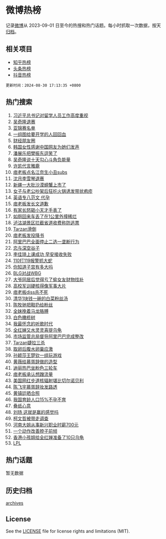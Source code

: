 # 微博热榜

记录[微博](https://www.weibo.com)从 2023-09-01 日至今的热搜和热门话题。每小时抓取一次数据，按天[归档](archives)。

## 相关项目

- [知乎热榜](https://github.com/hotarchive/zhihu)
- [头条热榜](https://github.com/hotarchive/toutiao)
- [抖音热榜](https://github.com/hotarchive/douyin)


`更新时间：2024-08-30 17:13:35 +0800`

## 热门搜索

1. [习近平总书记对留学人员工作高度重视](https://m.weibo.cn/search?containerid=100103type%3D1%26t%3D10%26q%3D%23%E4%B9%A0%E8%BF%91%E5%B9%B3%E6%80%BB%E4%B9%A6%E8%AE%B0%E5%AF%B9%E7%95%99%E5%AD%A6%E4%BA%BA%E5%91%98%E5%B7%A5%E4%BD%9C%E9%AB%98%E5%BA%A6%E9%87%8D%E8%A7%86%23&stream_entry_id=51&isnewpage=1&extparam=seat%3D1%26pos%3D0%26cate%3D10103%26c_type%3D51%26q%3D%2523%25E4%25B9%25A0%25E8%25BF%2591%25E5%25B9%25B3%25E6%2580%25BB%25E4%25B9%25A6%25E8%25AE%25B0%25E5%25AF%25B9%25E7%2595%2599%25E5%25AD%25A6%25E4%25BA%25BA%25E5%2591%2598%25E5%25B7%25A5%25E4%25BD%259C%25E9%25AB%2598%25E5%25BA%25A6%25E9%2587%258D%25E8%25A7%2586%2523%26filter_type%3Drealtimehot%26stream_entry_id%3D51%26dgr%3D0%26display_time%3D1725009214%26pre_seqid%3D1725009214523081885147)
1. [吴奇隆退赛](https://m.weibo.cn/search?containerid=100103type%3D1%26t%3D10%26q%3D%23%E5%90%B4%E5%A5%87%E9%9A%86%E9%80%80%E8%B5%9B%23&stream_entry_id=31&isnewpage=1&extparam=seat%3D1%26pos%3D0%26flag%3D1%26filter_type%3Drealtimehot%26dgr%3D0%26q%3D%2523%25E5%2590%25B4%25E5%25A5%2587%25E9%259A%2586%25E9%2580%2580%25E8%25B5%259B%2523%26realpos%3D1%26band_rank%3D1%26c_type%3D31%26cate%3D5001%26stream_entry_id%3D31%26lcate%3D5001%26display_time%3D1725009214%26pre_seqid%3D1725009214523081885147)
1. [亚锦赛名单](https://m.weibo.cn/search?containerid=100103type%3D1%26t%3D10%26q%3D%E4%BA%9A%E9%94%A6%E8%B5%9B%E5%90%8D%E5%8D%95&stream_entry_id=31&isnewpage=1&extparam=seat%3D1%26pos%3D1%26flag%3D1%26filter_type%3Drealtimehot%26dgr%3D0%26q%3D%25E4%25BA%259A%25E9%2594%25A6%25E8%25B5%259B%25E5%2590%258D%25E5%258D%2595%26realpos%3D2%26band_rank%3D2%26c_type%3D31%26cate%3D5001%26stream_entry_id%3D31%26lcate%3D5001%26display_time%3D1725009214%26pre_seqid%3D1725009214523081885147)
1. [一组图给要开学的人回回血](https://m.weibo.cn/search?containerid=100103type%3D1%26t%3D10%26q%3D%23%E4%B8%80%E7%BB%84%E5%9B%BE%E7%BB%99%E8%A6%81%E5%BC%80%E5%AD%A6%E7%9A%84%E4%BA%BA%E5%9B%9E%E5%9B%9E%E8%A1%80%23&stream_entry_id=31&isnewpage=1&extparam=seat%3D1%26pos%3D2%26flag%3D1%26filter_type%3Drealtimehot%26dgr%3D0%26q%3D%2523%25E4%25B8%2580%25E7%25BB%2584%25E5%259B%25BE%25E7%25BB%2599%25E8%25A6%2581%25E5%25BC%2580%25E5%25AD%25A6%25E7%259A%2584%25E4%25BA%25BA%25E5%259B%259E%25E5%259B%259E%25E8%25A1%2580%2523%26realpos%3D3%26band_rank%3D3%26c_type%3D31%26cate%3D5001%26stream_entry_id%3D31%26lcate%3D5001%26display_time%3D1725009214%26pre_seqid%3D1725009214523081885147)
1. [财经朋友圈](https://m.weibo.cn/search?containerid=100103type%3D1%26t%3D10%26q%3D%23%E8%B4%A2%E7%BB%8F%E6%9C%8B%E5%8F%8B%E5%9C%88%23&stream_entry_id=31&isnewpage=1&extparam=seat%3D1%26lcate%3D5001%26filter_type%3Drealtimehot%26dgr%3D0%26adid%3D252805%26q%3D%2523%25E8%25B4%25A2%25E7%25BB%258F%25E6%259C%258B%25E5%258F%258B%25E5%259C%2588%2523%26cate%3D5001%26band_rank%3D4%26stream_entry_id%3D31%26pos%3D3%26is_ad_pos%3D1%26c_type%3D31%26display_time%3D1725009214%26pre_seqid%3D1725009214523081885147)
1. [韩国女性感谢中国网友为她们发声](https://m.weibo.cn/search?containerid=100103type%3D1%26t%3D10%26q%3D%23%E9%9F%A9%E5%9B%BD%E5%A5%B3%E6%80%A7%E6%84%9F%E8%B0%A2%E4%B8%AD%E5%9B%BD%E7%BD%91%E5%8F%8B%E4%B8%BA%E5%A5%B9%E4%BB%AC%E5%8F%91%E5%A3%B0%23&stream_entry_id=31&isnewpage=1&extparam=seat%3D1%26pos%3D4%26flag%3D0%26filter_type%3Drealtimehot%26dgr%3D0%26q%3D%2523%25E9%259F%25A9%25E5%259B%25BD%25E5%25A5%25B3%25E6%2580%25A7%25E6%2584%259F%25E8%25B0%25A2%25E4%25B8%25AD%25E5%259B%25BD%25E7%25BD%2591%25E5%258F%258B%25E4%25B8%25BA%25E5%25A5%25B9%25E4%25BB%25AC%25E5%258F%2591%25E5%25A3%25B0%2523%26realpos%3D4%26band_rank%3D4%26c_type%3D31%26cate%3D5001%26stream_entry_id%3D31%26lcate%3D5001%26display_time%3D1725009214%26pre_seqid%3D1725009214523081885147)
1. [潘展乐把樊振东逗笑了](https://m.weibo.cn/search?containerid=100103type%3D1%26t%3D10%26q%3D%E6%BD%98%E5%B1%95%E4%B9%90%E6%8A%8A%E6%A8%8A%E6%8C%AF%E4%B8%9C%E9%80%97%E7%AC%91%E4%BA%86&stream_entry_id=31&isnewpage=1&extparam=seat%3D1%26pos%3D5%26flag%3D0%26filter_type%3Drealtimehot%26dgr%3D0%26q%3D%25E6%25BD%2598%25E5%25B1%2595%25E4%25B9%2590%25E6%258A%258A%25E6%25A8%258A%25E6%258C%25AF%25E4%25B8%259C%25E9%2580%2597%25E7%25AC%2591%25E4%25BA%2586%26realpos%3D5%26band_rank%3D5%26c_type%3D31%26cate%3D5001%26stream_entry_id%3D31%26lcate%3D5001%26display_time%3D1725009214%26pre_seqid%3D1725009214523081885147)
1. [吴奇隆说十天勾心斗角负能量](https://m.weibo.cn/search?containerid=100103type%3D1%26t%3D10%26q%3D%23%E5%90%B4%E5%A5%87%E9%9A%86%E8%AF%B4%E5%8D%81%E5%A4%A9%E5%8B%BE%E5%BF%83%E6%96%97%E8%A7%92%E8%B4%9F%E8%83%BD%E9%87%8F%23&stream_entry_id=31&isnewpage=1&extparam=seat%3D1%26pos%3D6%26flag%3D1%26filter_type%3Drealtimehot%26dgr%3D0%26q%3D%2523%25E5%2590%25B4%25E5%25A5%2587%25E9%259A%2586%25E8%25AF%25B4%25E5%258D%2581%25E5%25A4%25A9%25E5%258B%25BE%25E5%25BF%2583%25E6%2596%2597%25E8%25A7%2592%25E8%25B4%259F%25E8%2583%25BD%25E9%2587%258F%2523%26realpos%3D6%26band_rank%3D6%26c_type%3D31%26cate%3D5001%26stream_entry_id%3D31%26lcate%3D5001%26display_time%3D1725009214%26pre_seqid%3D1725009214523081885147)
1. [许凯代言雅鹿](https://m.weibo.cn/search?containerid=100103type%3D1%26t%3D10%26q%3D%23%E8%AE%B8%E5%87%AF%E4%BB%A3%E8%A8%80%E9%9B%85%E9%B9%BF%23&stream_entry_id=31&isnewpage=1&extparam=seat%3D1%26lcate%3D5001%26filter_type%3Drealtimehot%26q%3D%2523%25E8%25AE%25B8%25E5%2587%25AF%25E4%25BB%25A3%25E8%25A8%2580%25E9%259B%2585%25E9%25B9%25BF%2523%26dgr%3D0%26adid%3D252726%26stream_entry_id%3D31%26cate%3D5001%26band_rank%3D7%26pos%3D7%26topic_ad%3D1%26is_ad_pos%3D1%26c_type%3D31%26display_time%3D1725009214%26pre_seqid%3D1725009214523081885147)
1. [痞老板点名江奈生小丑subs](https://m.weibo.cn/search?containerid=100103type%3D1%26t%3D10%26q%3D%E7%97%9E%E8%80%81%E6%9D%BF%E7%82%B9%E5%90%8D%E6%B1%9F%E5%A5%88%E7%94%9F%E5%B0%8F%E4%B8%91subs&stream_entry_id=31&isnewpage=1&extparam=seat%3D1%26pos%3D8%26flag%3D1%26filter_type%3Drealtimehot%26dgr%3D0%26q%3D%25E7%2597%259E%25E8%2580%2581%25E6%259D%25BF%25E7%2582%25B9%25E5%2590%258D%25E6%25B1%259F%25E5%25A5%2588%25E7%2594%259F%25E5%25B0%258F%25E4%25B8%2591subs%26realpos%3D7%26band_rank%3D7%26c_type%3D31%26cate%3D5001%26stream_entry_id%3D31%26lcate%3D5001%26display_time%3D1725009214%26pre_seqid%3D1725009214523081885147)
1. [沈月李雪琴退赛](https://m.weibo.cn/search?containerid=100103type%3D1%26t%3D10%26q%3D%23%E6%B2%88%E6%9C%88%E6%9D%8E%E9%9B%AA%E7%90%B4%E9%80%80%E8%B5%9B%23&stream_entry_id=31&isnewpage=1&extparam=seat%3D1%26pos%3D9%26flag%3D2%26filter_type%3Drealtimehot%26dgr%3D0%26q%3D%2523%25E6%25B2%2588%25E6%259C%2588%25E6%259D%258E%25E9%259B%25AA%25E7%2590%25B4%25E9%2580%2580%25E8%25B5%259B%2523%26realpos%3D8%26band_rank%3D8%26c_type%3D31%26cate%3D5001%26stream_entry_id%3D31%26lcate%3D5001%26display_time%3D1725009214%26pre_seqid%3D1725009214523081885147)
1. [新疆一大批沙漠螃蟹上市了](https://m.weibo.cn/search?containerid=100103type%3D1%26t%3D10%26q%3D%23%E6%96%B0%E7%96%86%E4%B8%80%E5%A4%A7%E6%89%B9%E6%B2%99%E6%BC%A0%E8%9E%83%E8%9F%B9%E4%B8%8A%E5%B8%82%E4%BA%86%23&stream_entry_id=31&isnewpage=1&extparam=seat%3D1%26pos%3D10%26flag%3D0%26filter_type%3Drealtimehot%26dgr%3D0%26q%3D%2523%25E6%2596%25B0%25E7%2596%2586%25E4%25B8%2580%25E5%25A4%25A7%25E6%2589%25B9%25E6%25B2%2599%25E6%25BC%25A0%25E8%259E%2583%25E8%259F%25B9%25E4%25B8%258A%25E5%25B8%2582%25E4%25BA%2586%2523%26realpos%3D9%26band_rank%3D9%26c_type%3D31%26cate%3D5001%26stream_entry_id%3D31%26lcate%3D5001%26display_time%3D1725009214%26pre_seqid%3D1725009214523081885147)
1. [女子与老公吵架后狂吃火锅诱发带状疱疹](https://m.weibo.cn/search?containerid=100103type%3D1%26t%3D10%26q%3D%23%E5%A5%B3%E5%AD%90%E4%B8%8E%E8%80%81%E5%85%AC%E5%90%B5%E6%9E%B6%E5%90%8E%E7%8B%82%E5%90%83%E7%81%AB%E9%94%85%E8%AF%B1%E5%8F%91%E5%B8%A6%E7%8A%B6%E7%96%B1%E7%96%B9%23&stream_entry_id=31&isnewpage=1&extparam=seat%3D1%26pos%3D11%26flag%3D0%26filter_type%3Drealtimehot%26dgr%3D0%26q%3D%2523%25E5%25A5%25B3%25E5%25AD%2590%25E4%25B8%258E%25E8%2580%2581%25E5%2585%25AC%25E5%2590%25B5%25E6%259E%25B6%25E5%2590%258E%25E7%258B%2582%25E5%2590%2583%25E7%2581%25AB%25E9%2594%2585%25E8%25AF%25B1%25E5%258F%2591%25E5%25B8%25A6%25E7%258A%25B6%25E7%2596%25B1%25E7%2596%25B9%2523%26realpos%3D10%26band_rank%3D10%26c_type%3D31%26cate%3D5001%26stream_entry_id%3D31%26lcate%3D5001%26display_time%3D1725009214%26pre_seqid%3D1725009214523081885147)
1. [英语专八范文 代孕](https://m.weibo.cn/search?containerid=100103type%3D1%26t%3D10%26q%3D%E8%8B%B1%E8%AF%AD%E4%B8%93%E5%85%AB%E8%8C%83%E6%96%87+%E4%BB%A3%E5%AD%95&stream_entry_id=31&isnewpage=1&extparam=seat%3D1%26pos%3D12%26flag%3D2%26filter_type%3Drealtimehot%26dgr%3D0%26q%3D%25E8%258B%25B1%25E8%25AF%25AD%25E4%25B8%2593%25E5%2585%25AB%25E8%258C%2583%25E6%2596%2587%2520%25E4%25BB%25A3%25E5%25AD%2595%26realpos%3D11%26band_rank%3D11%26c_type%3D31%26cate%3D5001%26stream_entry_id%3D31%26lcate%3D5001%26display_time%3D1725009214%26pre_seqid%3D1725009214523081885147)
1. [痞老板发长文道歉](https://m.weibo.cn/search?containerid=100103type%3D1%26t%3D10%26q%3D%23%E7%97%9E%E8%80%81%E6%9D%BF%E5%8F%91%E9%95%BF%E6%96%87%E9%81%93%E6%AD%89%23&stream_entry_id=31&isnewpage=1&extparam=seat%3D1%26pos%3D13%26flag%3D0%26filter_type%3Drealtimehot%26dgr%3D0%26q%3D%2523%25E7%2597%259E%25E8%2580%2581%25E6%259D%25BF%25E5%258F%2591%25E9%2595%25BF%25E6%2596%2587%25E9%2581%2593%25E6%25AD%2589%2523%26realpos%3D12%26band_rank%3D12%26c_type%3D31%26cate%3D5001%26stream_entry_id%3D31%26lcate%3D5001%26display_time%3D1725009214%26pre_seqid%3D1725009214523081885147)
1. [有家长怒砸小天才手表了](https://m.weibo.cn/search?containerid=100103type%3D1%26t%3D10%26q%3D%23%E6%9C%89%E5%AE%B6%E9%95%BF%E6%80%92%E7%A0%B8%E5%B0%8F%E5%A4%A9%E6%89%8D%E6%89%8B%E8%A1%A8%E4%BA%86%23&stream_entry_id=31&isnewpage=1&extparam=seat%3D1%26pos%3D14%26flag%3D0%26filter_type%3Drealtimehot%26dgr%3D0%26q%3D%2523%25E6%259C%2589%25E5%25AE%25B6%25E9%2595%25BF%25E6%2580%2592%25E7%25A0%25B8%25E5%25B0%258F%25E5%25A4%25A9%25E6%2589%258D%25E6%2589%258B%25E8%25A1%25A8%25E4%25BA%2586%2523%26realpos%3D13%26band_rank%3D13%26c_type%3D31%26cate%3D5001%26stream_entry_id%3D31%26lcate%3D5001%26display_time%3D1725009214%26pre_seqid%3D1725009214523081885147)
1. [如厕回来车丢了在1公里外撞稀烂](https://m.weibo.cn/search?containerid=100103type%3D1%26t%3D10%26q%3D%23%E5%A6%82%E5%8E%95%E5%9B%9E%E6%9D%A5%E8%BD%A6%E4%B8%A2%E4%BA%86%E5%9C%A81%E5%85%AC%E9%87%8C%E5%A4%96%E6%92%9E%E7%A8%80%E7%83%82%23&stream_entry_id=31&isnewpage=1&extparam=seat%3D1%26pos%3D15%26flag%3D0%26filter_type%3Drealtimehot%26dgr%3D0%26q%3D%2523%25E5%25A6%2582%25E5%258E%2595%25E5%259B%259E%25E6%259D%25A5%25E8%25BD%25A6%25E4%25B8%25A2%25E4%25BA%2586%25E5%259C%25A81%25E5%2585%25AC%25E9%2587%258C%25E5%25A4%2596%25E6%2592%259E%25E7%25A8%2580%25E7%2583%2582%2523%26realpos%3D14%26band_rank%3D14%26c_type%3D31%26cate%3D5001%26stream_entry_id%3D31%26lcate%3D5001%26display_time%3D1725009214%26pre_seqid%3D1725009214523081885147)
1. [泸沽湖景区拦截省道收费称防逃票](https://m.weibo.cn/search?containerid=100103type%3D1%26t%3D10%26q%3D%23%E6%B3%B8%E6%B2%BD%E6%B9%96%E6%99%AF%E5%8C%BA%E6%8B%A6%E6%88%AA%E7%9C%81%E9%81%93%E6%94%B6%E8%B4%B9%E7%A7%B0%E9%98%B2%E9%80%83%E7%A5%A8%23&stream_entry_id=31&isnewpage=1&extparam=seat%3D1%26pos%3D16%26flag%3D1%26filter_type%3Drealtimehot%26dgr%3D0%26q%3D%2523%25E6%25B3%25B8%25E6%25B2%25BD%25E6%25B9%2596%25E6%2599%25AF%25E5%258C%25BA%25E6%258B%25A6%25E6%2588%25AA%25E7%259C%2581%25E9%2581%2593%25E6%2594%25B6%25E8%25B4%25B9%25E7%25A7%25B0%25E9%2598%25B2%25E9%2580%2583%25E7%25A5%25A8%2523%26realpos%3D15%26band_rank%3D15%26c_type%3D31%26cate%3D5001%26stream_entry_id%3D31%26lcate%3D5001%26display_time%3D1725009214%26pre_seqid%3D1725009214523081885147)
1. [Tarzan滑倒](https://m.weibo.cn/search?containerid=100103type%3D1%26t%3D10%26q%3DTarzan%E6%BB%91%E5%80%92&stream_entry_id=31&isnewpage=1&extparam=seat%3D1%26pos%3D17%26flag%3D1%26filter_type%3Drealtimehot%26dgr%3D0%26q%3DTarzan%25E6%25BB%2591%25E5%2580%2592%26realpos%3D16%26band_rank%3D16%26c_type%3D31%26cate%3D5001%26stream_entry_id%3D31%26lcate%3D5001%26display_time%3D1725009214%26pre_seqid%3D1725009214523081885147)
1. [痞老板发投降书](https://m.weibo.cn/search?containerid=100103type%3D1%26t%3D10%26q%3D%23%E7%97%9E%E8%80%81%E6%9D%BF%E5%8F%91%E6%8A%95%E9%99%8D%E4%B9%A6%23&stream_entry_id=31&isnewpage=1&extparam=seat%3D1%26pos%3D18%26flag%3D0%26filter_type%3Drealtimehot%26dgr%3D0%26q%3D%2523%25E7%2597%259E%25E8%2580%2581%25E6%259D%25BF%25E5%258F%2591%25E6%258A%2595%25E9%2599%258D%25E4%25B9%25A6%2523%26realpos%3D17%26band_rank%3D17%26c_type%3D31%26cate%3D5001%26stream_entry_id%3D31%26lcate%3D5001%26display_time%3D1725009214%26pre_seqid%3D1725009214523081885147)
1. [阿里巴巴全面停止二选一垄断行为](https://m.weibo.cn/search?containerid=100103type%3D1%26t%3D10%26q%3D%23%E9%98%BF%E9%87%8C%E5%B7%B4%E5%B7%B4%E5%85%A8%E9%9D%A2%E5%81%9C%E6%AD%A2%E4%BA%8C%E9%80%89%E4%B8%80%E5%9E%84%E6%96%AD%E8%A1%8C%E4%B8%BA%23&stream_entry_id=31&isnewpage=1&extparam=seat%3D1%26pos%3D19%26flag%3D1%26filter_type%3Drealtimehot%26dgr%3D0%26q%3D%2523%25E9%2598%25BF%25E9%2587%258C%25E5%25B7%25B4%25E5%25B7%25B4%25E5%2585%25A8%25E9%259D%25A2%25E5%2581%259C%25E6%25AD%25A2%25E4%25BA%258C%25E9%2580%2589%25E4%25B8%2580%25E5%259E%2584%25E6%2596%25AD%25E8%25A1%258C%25E4%25B8%25BA%2523%26realpos%3D18%26band_rank%3D18%26c_type%3D31%26cate%3D5001%26stream_entry_id%3D31%26lcate%3D5001%26display_time%3D1725009214%26pre_seqid%3D1725009214523081885147)
1. [恋与深空谷子](https://m.weibo.cn/search?containerid=100103type%3D1%26t%3D10%26q%3D%E6%81%8B%E4%B8%8E%E6%B7%B1%E7%A9%BA%E8%B0%B7%E5%AD%90&stream_entry_id=31&isnewpage=1&extparam=seat%3D1%26pos%3D20%26flag%3D0%26filter_type%3Drealtimehot%26dgr%3D0%26q%3D%25E6%2581%258B%25E4%25B8%258E%25E6%25B7%25B1%25E7%25A9%25BA%25E8%25B0%25B7%25E5%25AD%2590%26realpos%3D19%26band_rank%3D19%26c_type%3D31%26cate%3D5001%26stream_entry_id%3D31%26lcate%3D5001%26display_time%3D1725009214%26pre_seqid%3D1725009214523081885147)
1. [李佳琦上课成功 早安接收失败](https://m.weibo.cn/search?containerid=100103type%3D1%26t%3D10%26q%3D%E6%9D%8E%E4%BD%B3%E7%90%A6%E4%B8%8A%E8%AF%BE%E6%88%90%E5%8A%9F+%E6%97%A9%E5%AE%89%E6%8E%A5%E6%94%B6%E5%A4%B1%E8%B4%A5&stream_entry_id=31&isnewpage=1&extparam=seat%3D1%26pos%3D21%26flag%3D0%26filter_type%3Drealtimehot%26dgr%3D0%26q%3D%25E6%259D%258E%25E4%25BD%25B3%25E7%2590%25A6%25E4%25B8%258A%25E8%25AF%25BE%25E6%2588%2590%25E5%258A%259F%2520%25E6%2597%25A9%25E5%25AE%2589%25E6%258E%25A5%25E6%2594%25B6%25E5%25A4%25B1%25E8%25B4%25A5%26realpos%3D20%26band_rank%3D20%26c_type%3D31%26cate%3D5001%26stream_entry_id%3D31%26lcate%3D5001%26display_time%3D1725009214%26pre_seqid%3D1725009214523081885147)
1. [110打119报警抓大蛇](https://m.weibo.cn/search?containerid=100103type%3D1%26t%3D10%26q%3D%23110%E6%89%93119%E6%8A%A5%E8%AD%A6%E6%8A%93%E5%A4%A7%E8%9B%87%23&stream_entry_id=31&isnewpage=1&extparam=seat%3D1%26pos%3D22%26flag%3D1%26filter_type%3Drealtimehot%26dgr%3D0%26q%3D%2523110%25E6%2589%2593119%25E6%258A%25A5%25E8%25AD%25A6%25E6%258A%2593%25E5%25A4%25A7%25E8%259B%2587%2523%26realpos%3D21%26band_rank%3D21%26c_type%3D31%26cate%3D5001%26stream_entry_id%3D31%26lcate%3D5001%26display_time%3D1725009214%26pre_seqid%3D1725009214523081885147)
1. [你知道子宫有多大吗](https://m.weibo.cn/search?containerid=100103type%3D1%26t%3D10%26q%3D%23%E4%BD%A0%E7%9F%A5%E9%81%93%E5%AD%90%E5%AE%AB%E6%9C%89%E5%A4%9A%E5%A4%A7%E5%90%97%23&stream_entry_id=31&isnewpage=1&extparam=seat%3D1%26pos%3D23%26flag%3D2%26filter_type%3Drealtimehot%26dgr%3D0%26q%3D%2523%25E4%25BD%25A0%25E7%259F%25A5%25E9%2581%2593%25E5%25AD%2590%25E5%25AE%25AB%25E6%259C%2589%25E5%25A4%259A%25E5%25A4%25A7%25E5%2590%2597%2523%26realpos%3D22%26band_rank%3D22%26c_type%3D31%26cate%3D5001%26stream_entry_id%3D31%26lcate%3D5001%26display_time%3D1725009214%26pre_seqid%3D1725009214523081885147)
1. [BLG对战WBG](https://m.weibo.cn/search?containerid=100103type%3D1%26t%3D10%26q%3D%23BLG%E5%AF%B9%E6%88%98WBG%23&stream_entry_id=31&isnewpage=1&extparam=seat%3D1%26pos%3D24%26flag%3D1%26filter_type%3Drealtimehot%26dgr%3D0%26q%3D%2523BLG%25E5%25AF%25B9%25E6%2588%2598WBG%2523%26realpos%3D23%26band_rank%3D23%26c_type%3D31%26cate%3D5001%26stream_entry_id%3D31%26lcate%3D5001%26display_time%3D1725009214%26pre_seqid%3D1725009214523081885147)
1. [大爷同居后觉得亏了偷女友财物找补](https://m.weibo.cn/search?containerid=100103type%3D1%26t%3D10%26q%3D%23%E5%A4%A7%E7%88%B7%E5%90%8C%E5%B1%85%E5%90%8E%E8%A7%89%E5%BE%97%E4%BA%8F%E4%BA%86%E5%81%B7%E5%A5%B3%E5%8F%8B%E8%B4%A2%E7%89%A9%E6%89%BE%E8%A1%A5%23&stream_entry_id=31&isnewpage=1&extparam=seat%3D1%26pos%3D25%26flag%3D1%26filter_type%3Drealtimehot%26dgr%3D0%26q%3D%2523%25E5%25A4%25A7%25E7%2588%25B7%25E5%2590%258C%25E5%25B1%2585%25E5%2590%258E%25E8%25A7%2589%25E5%25BE%2597%25E4%25BA%258F%25E4%25BA%2586%25E5%2581%25B7%25E5%25A5%25B3%25E5%258F%258B%25E8%25B4%25A2%25E7%2589%25A9%25E6%2589%25BE%25E8%25A1%25A5%2523%26realpos%3D24%26band_rank%3D24%26c_type%3D31%26cate%3D5001%26stream_entry_id%3D31%26lcate%3D5001%26display_time%3D1725009214%26pre_seqid%3D1725009214523081885147)
1. [高校军训硬核得像军事大片](https://m.weibo.cn/search?containerid=100103type%3D1%26t%3D10%26q%3D%23%E9%AB%98%E6%A0%A1%E5%86%9B%E8%AE%AD%E7%A1%AC%E6%A0%B8%E5%BE%97%E5%83%8F%E5%86%9B%E4%BA%8B%E5%A4%A7%E7%89%87%23&stream_entry_id=31&isnewpage=1&extparam=seat%3D1%26pos%3D26%26flag%3D1%26filter_type%3Drealtimehot%26dgr%3D0%26q%3D%2523%25E9%25AB%2598%25E6%25A0%25A1%25E5%2586%259B%25E8%25AE%25AD%25E7%25A1%25AC%25E6%25A0%25B8%25E5%25BE%2597%25E5%2583%258F%25E5%2586%259B%25E4%25BA%258B%25E5%25A4%25A7%25E7%2589%2587%2523%26realpos%3D25%26band_rank%3D25%26c_type%3D31%26cate%3D5001%26stream_entry_id%3D31%26lcate%3D5001%26display_time%3D1725009214%26pre_seqid%3D1725009214523081885147)
1. [痞老板diss杀不死](https://m.weibo.cn/search?containerid=100103type%3D1%26t%3D10%26q%3D%23%E7%97%9E%E8%80%81%E6%9D%BFdiss%E6%9D%80%E4%B8%8D%E6%AD%BB%23&stream_entry_id=31&isnewpage=1&extparam=seat%3D1%26pos%3D27%26flag%3D0%26filter_type%3Drealtimehot%26dgr%3D0%26q%3D%2523%25E7%2597%259E%25E8%2580%2581%25E6%259D%25BFdiss%25E6%259D%2580%25E4%25B8%258D%25E6%25AD%25BB%2523%26realpos%3D26%26band_rank%3D26%26c_type%3D31%26cate%3D5001%26stream_entry_id%3D31%26lcate%3D5001%26display_time%3D1725009214%26pre_seqid%3D1725009214523081885147)
1. [清华1块钱一碗的白菜粉丝汤](https://m.weibo.cn/search?containerid=100103type%3D1%26t%3D10%26q%3D%23%E6%B8%85%E5%8D%8E1%E5%9D%97%E9%92%B1%E4%B8%80%E7%A2%97%E7%9A%84%E7%99%BD%E8%8F%9C%E7%B2%89%E4%B8%9D%E6%B1%A4%23&stream_entry_id=31&isnewpage=1&extparam=seat%3D1%26pos%3D28%26flag%3D0%26filter_type%3Drealtimehot%26dgr%3D0%26q%3D%2523%25E6%25B8%2585%25E5%258D%258E1%25E5%259D%2597%25E9%2592%25B1%25E4%25B8%2580%25E7%25A2%2597%25E7%259A%2584%25E7%2599%25BD%25E8%258F%259C%25E7%25B2%2589%25E4%25B8%259D%25E6%25B1%25A4%2523%26realpos%3D27%26band_rank%3D27%26c_type%3D31%26cate%3D5001%26stream_entry_id%3D31%26lcate%3D5001%26display_time%3D1725009214%26pre_seqid%3D1725009214523081885147)
1. [陈牧驰把鞋扔给粉丝](https://m.weibo.cn/search?containerid=100103type%3D1%26t%3D10%26q%3D%23%E9%99%88%E7%89%A7%E9%A9%B0%E6%8A%8A%E9%9E%8B%E6%89%94%E7%BB%99%E7%B2%89%E4%B8%9D%23&stream_entry_id=31&isnewpage=1&extparam=seat%3D1%26pos%3D29%26flag%3D1%26filter_type%3Drealtimehot%26dgr%3D0%26q%3D%2523%25E9%2599%2588%25E7%2589%25A7%25E9%25A9%25B0%25E6%258A%258A%25E9%259E%258B%25E6%2589%2594%25E7%25BB%2599%25E7%25B2%2589%25E4%25B8%259D%2523%26realpos%3D28%26band_rank%3D28%26c_type%3D31%26cate%3D5001%26stream_entry_id%3D31%26lcate%3D5001%26display_time%3D1725009214%26pre_seqid%3D1725009214523081885147)
1. [全妹挽着马龙胳膊](https://m.weibo.cn/search?containerid=100103type%3D1%26t%3D10%26q%3D%E5%85%A8%E5%A6%B9%E6%8C%BD%E7%9D%80%E9%A9%AC%E9%BE%99%E8%83%B3%E8%86%8A&stream_entry_id=31&isnewpage=1&extparam=seat%3D1%26pos%3D30%26flag%3D1%26filter_type%3Drealtimehot%26dgr%3D0%26q%3D%25E5%2585%25A8%25E5%25A6%25B9%25E6%258C%25BD%25E7%259D%2580%25E9%25A9%25AC%25E9%25BE%2599%25E8%2583%25B3%25E8%2586%258A%26realpos%3D29%26band_rank%3D29%26c_type%3D31%26cate%3D5001%26stream_entry_id%3D31%26lcate%3D5001%26display_time%3D1725009214%26pre_seqid%3D1725009214523081885147)
1. [白色橄榄树](https://m.weibo.cn/search?containerid=100103type%3D1%26t%3D10%26q%3D%E7%99%BD%E8%89%B2%E6%A9%84%E6%A6%84%E6%A0%91&stream_entry_id=31&isnewpage=1&extparam=seat%3D1%26pos%3D31%26flag%3D1%26filter_type%3Drealtimehot%26dgr%3D0%26q%3D%25E7%2599%25BD%25E8%2589%25B2%25E6%25A9%2584%25E6%25A6%2584%25E6%25A0%2591%26realpos%3D30%26band_rank%3D30%26c_type%3D31%26cate%3D5001%26stream_entry_id%3D31%26lcate%3D5001%26display_time%3D1725009214%26pre_seqid%3D1725009214523081885147)
1. [我最怀念的听歌时代](https://m.weibo.cn/search?containerid=100103type%3D1%26t%3D10%26q%3D%23%E6%88%91%E6%9C%80%E6%80%80%E5%BF%B5%E7%9A%84%E5%90%AC%E6%AD%8C%E6%97%B6%E4%BB%A3%23&stream_entry_id=31&isnewpage=1&extparam=seat%3D1%26lcate%3D5001%26flag%3D0%26filter_type%3Drealtimehot%26dgr%3D0%26adid%3D250746%26q%3D%2523%25E6%2588%2591%25E6%259C%2580%25E6%2580%2580%25E5%25BF%25B5%25E7%259A%2584%25E5%2590%25AC%25E6%25AD%258C%25E6%2597%25B6%25E4%25BB%25A3%2523%26realpos%3D31%26band_rank%3D31%26pos%3D32%26cate%3D5001%26stream_entry_id%3D31%26c_type%3D31%26display_time%3D1725009214%26pre_seqid%3D1725009214523081885147)
1. [全红婵又水灵灵喜提乌龟](https://m.weibo.cn/search?containerid=100103type%3D1%26t%3D10%26q%3D%23%E5%85%A8%E7%BA%A2%E5%A9%B5%E5%8F%88%E6%B0%B4%E7%81%B5%E7%81%B5%E5%96%9C%E6%8F%90%E4%B9%8C%E9%BE%9F%23&stream_entry_id=31&isnewpage=1&extparam=seat%3D1%26pos%3D33%26flag%3D1%26filter_type%3Drealtimehot%26dgr%3D0%26q%3D%2523%25E5%2585%25A8%25E7%25BA%25A2%25E5%25A9%25B5%25E5%258F%2588%25E6%25B0%25B4%25E7%2581%25B5%25E7%2581%25B5%25E5%2596%259C%25E6%258F%2590%25E4%25B9%258C%25E9%25BE%259F%2523%26realpos%3D32%26band_rank%3D32%26c_type%3D31%26cate%3D5001%26stream_entry_id%3D31%26lcate%3D5001%26display_time%3D1725009214%26pre_seqid%3D1725009214523081885147)
1. [市场监管总局督导阿里巴巴完成整改](https://m.weibo.cn/search?containerid=100103type%3D1%26t%3D10%26q%3D%23%E5%B8%82%E5%9C%BA%E7%9B%91%E7%AE%A1%E6%80%BB%E5%B1%80%E7%9D%A3%E5%AF%BC%E9%98%BF%E9%87%8C%E5%B7%B4%E5%B7%B4%E5%AE%8C%E6%88%90%E6%95%B4%E6%94%B9%23&stream_entry_id=31&isnewpage=1&extparam=seat%3D1%26pos%3D34%26flag%3D1%26filter_type%3Drealtimehot%26dgr%3D0%26q%3D%2523%25E5%25B8%2582%25E5%259C%25BA%25E7%259B%2591%25E7%25AE%25A1%25E6%2580%25BB%25E5%25B1%2580%25E7%259D%25A3%25E5%25AF%25BC%25E9%2598%25BF%25E9%2587%258C%25E5%25B7%25B4%25E5%25B7%25B4%25E5%25AE%258C%25E6%2588%2590%25E6%2595%25B4%25E6%2594%25B9%2523%26realpos%3D33%26band_rank%3D33%26c_type%3D31%26cate%3D5001%26stream_entry_id%3D31%26lcate%3D5001%26display_time%3D1725009214%26pre_seqid%3D1725009214523081885147)
1. [Tarzan婕拉三杀](https://m.weibo.cn/search?containerid=100103type%3D1%26t%3D10%26q%3D%23Tarzan%E5%A9%95%E6%8B%89%E4%B8%89%E6%9D%80%23&stream_entry_id=31&isnewpage=1&extparam=seat%3D1%26pos%3D35%26flag%3D1%26filter_type%3Drealtimehot%26dgr%3D0%26q%3D%2523Tarzan%25E5%25A9%2595%25E6%258B%2589%25E4%25B8%2589%25E6%259D%2580%2523%26realpos%3D34%26band_rank%3D34%26c_type%3D31%26cate%3D5001%26stream_entry_id%3D31%26lcate%3D5001%26display_time%3D1725009214%26pre_seqid%3D1725009214523081885147)
1. [取卵后腹水卵巢应激](https://m.weibo.cn/search?containerid=100103type%3D1%26t%3D10%26q%3D%23%E5%8F%96%E5%8D%B5%E5%90%8E%E8%85%B9%E6%B0%B4%E5%8D%B5%E5%B7%A2%E5%BA%94%E6%BF%80%23&stream_entry_id=31&isnewpage=1&extparam=seat%3D1%26pos%3D36%26flag%3D1%26filter_type%3Drealtimehot%26dgr%3D0%26q%3D%2523%25E5%258F%2596%25E5%258D%25B5%25E5%2590%258E%25E8%2585%25B9%25E6%25B0%25B4%25E5%258D%25B5%25E5%25B7%25A2%25E5%25BA%2594%25E6%25BF%2580%2523%26realpos%3D35%26band_rank%3D35%26c_type%3D31%26cate%3D5001%26stream_entry_id%3D31%26lcate%3D5001%26display_time%3D1725009214%26pre_seqid%3D1725009214523081885147)
1. [孙颖莎王楚钦一组玩游戏](https://m.weibo.cn/search?containerid=100103type%3D1%26t%3D10%26q%3D%23%E5%AD%99%E9%A2%96%E8%8E%8E%E7%8E%8B%E6%A5%9A%E9%92%A6%E4%B8%80%E7%BB%84%E7%8E%A9%E6%B8%B8%E6%88%8F%23&stream_entry_id=31&isnewpage=1&extparam=seat%3D1%26pos%3D37%26flag%3D0%26filter_type%3Drealtimehot%26dgr%3D0%26q%3D%2523%25E5%25AD%2599%25E9%25A2%2596%25E8%258E%258E%25E7%258E%258B%25E6%25A5%259A%25E9%2592%25A6%25E4%25B8%2580%25E7%25BB%2584%25E7%258E%25A9%25E6%25B8%25B8%25E6%2588%258F%2523%26realpos%3D36%26band_rank%3D36%26c_type%3D31%26cate%3D5001%26stream_entry_id%3D31%26lcate%3D5001%26display_time%3D1725009214%26pre_seqid%3D1725009214523081885147)
1. [黄薇给慕胥辞做的造型](https://m.weibo.cn/search?containerid=100103type%3D1%26t%3D10%26q%3D%23%E9%BB%84%E8%96%87%E7%BB%99%E6%85%95%E8%83%A5%E8%BE%9E%E5%81%9A%E7%9A%84%E9%80%A0%E5%9E%8B%23&stream_entry_id=31&isnewpage=1&extparam=seat%3D1%26pos%3D38%26flag%3D1%26filter_type%3Drealtimehot%26dgr%3D0%26q%3D%2523%25E9%25BB%2584%25E8%2596%2587%25E7%25BB%2599%25E6%2585%2595%25E8%2583%25A5%25E8%25BE%259E%25E5%2581%259A%25E7%259A%2584%25E9%2580%25A0%25E5%259E%258B%2523%26realpos%3D37%26band_rank%3D37%26c_type%3D31%26cate%3D5001%26stream_entry_id%3D31%26lcate%3D5001%26display_time%3D1725009214%26pre_seqid%3D1725009214523081885147)
1. [迪丽热巴坐粉色三轮车](https://m.weibo.cn/search?containerid=100103type%3D1%26t%3D10%26q%3D%23%E8%BF%AA%E4%B8%BD%E7%83%AD%E5%B7%B4%E5%9D%90%E7%B2%89%E8%89%B2%E4%B8%89%E8%BD%AE%E8%BD%A6%23&stream_entry_id=31&isnewpage=1&extparam=seat%3D1%26pos%3D39%26flag%3D1%26filter_type%3Drealtimehot%26dgr%3D0%26q%3D%2523%25E8%25BF%25AA%25E4%25B8%25BD%25E7%2583%25AD%25E5%25B7%25B4%25E5%259D%2590%25E7%25B2%2589%25E8%2589%25B2%25E4%25B8%2589%25E8%25BD%25AE%25E8%25BD%25A6%2523%26realpos%3D38%26band_rank%3D38%26c_type%3D31%26cate%3D5001%26stream_entry_id%3D31%26lcate%3D5001%26display_time%3D1725009214%26pre_seqid%3D1725009214523081885147)
1. [痞老板承认想蹭流量](https://m.weibo.cn/search?containerid=100103type%3D1%26t%3D10%26q%3D%23%E7%97%9E%E8%80%81%E6%9D%BF%E6%89%BF%E8%AE%A4%E6%83%B3%E8%B9%AD%E6%B5%81%E9%87%8F%23&stream_entry_id=31&isnewpage=1&extparam=seat%3D1%26pos%3D40%26flag%3D0%26filter_type%3Drealtimehot%26dgr%3D0%26q%3D%2523%25E7%2597%259E%25E8%2580%2581%25E6%259D%25BF%25E6%2589%25BF%25E8%25AE%25A4%25E6%2583%25B3%25E8%25B9%25AD%25E6%25B5%2581%25E9%2587%258F%2523%26realpos%3D39%26band_rank%3D39%26c_type%3D31%26cate%3D5001%26stream_entry_id%3D31%26lcate%3D5001%26display_time%3D1725009214%26pre_seqid%3D1725009214523081885147)
1. [美国网红步道核辐射堪比切尔诺贝利](https://m.weibo.cn/search?containerid=100103type%3D1%26t%3D10%26q%3D%23%E7%BE%8E%E5%9B%BD%E7%BD%91%E7%BA%A2%E6%AD%A5%E9%81%93%E6%A0%B8%E8%BE%90%E5%B0%84%E5%A0%AA%E6%AF%94%E5%88%87%E5%B0%94%E8%AF%BA%E8%B4%9D%E5%88%A9%23&stream_entry_id=31&isnewpage=1&extparam=seat%3D1%26pos%3D41%26flag%3D0%26filter_type%3Drealtimehot%26dgr%3D0%26q%3D%2523%25E7%25BE%258E%25E5%259B%25BD%25E7%25BD%2591%25E7%25BA%25A2%25E6%25AD%25A5%25E9%2581%2593%25E6%25A0%25B8%25E8%25BE%2590%25E5%25B0%2584%25E5%25A0%25AA%25E6%25AF%2594%25E5%2588%2587%25E5%25B0%2594%25E8%25AF%25BA%25E8%25B4%259D%25E5%2588%25A9%2523%26realpos%3D40%26band_rank%3D40%26c_type%3D31%26cate%3D5001%26stream_entry_id%3D31%26lcate%3D5001%26display_time%3D1725009214%26pre_seqid%3D1725009214523081885147)
1. [陈飞宇慕胥辞妆发路透](https://m.weibo.cn/search?containerid=100103type%3D1%26t%3D10%26q%3D%23%E9%99%88%E9%A3%9E%E5%AE%87%E6%85%95%E8%83%A5%E8%BE%9E%E5%A6%86%E5%8F%91%E8%B7%AF%E9%80%8F%23&stream_entry_id=31&isnewpage=1&extparam=seat%3D1%26pos%3D42%26flag%3D1%26filter_type%3Drealtimehot%26dgr%3D0%26q%3D%2523%25E9%2599%2588%25E9%25A3%259E%25E5%25AE%2587%25E6%2585%2595%25E8%2583%25A5%25E8%25BE%259E%25E5%25A6%2586%25E5%258F%2591%25E8%25B7%25AF%25E9%2580%258F%2523%26realpos%3D41%26band_rank%3D41%26c_type%3D31%26cate%3D5001%26stream_entry_id%3D31%26lcate%3D5001%26display_time%3D1725009214%26pre_seqid%3D1725009214523081885147)
1. [黄镇廷晒合照](https://m.weibo.cn/search?containerid=100103type%3D1%26t%3D10%26q%3D%E9%BB%84%E9%95%87%E5%BB%B7%E6%99%92%E5%90%88%E7%85%A7&stream_entry_id=31&isnewpage=1&extparam=seat%3D1%26pos%3D43%26flag%3D0%26filter_type%3Drealtimehot%26dgr%3D0%26q%3D%25E9%25BB%2584%25E9%2595%2587%25E5%25BB%25B7%25E6%2599%2592%25E5%2590%2588%25E7%2585%25A7%26realpos%3D42%26band_rank%3D42%26c_type%3D31%26cate%3D5001%26stream_entry_id%3D31%26lcate%3D5001%26display_time%3D1725009214%26pre_seqid%3D1725009214523081885147)
1. [我国育龄人口15%不孕不育](https://m.weibo.cn/search?containerid=100103type%3D1%26t%3D10%26q%3D%23%E6%88%91%E5%9B%BD%E8%82%B2%E9%BE%84%E4%BA%BA%E5%8F%A315%25%E4%B8%8D%E5%AD%95%E4%B8%8D%E8%82%B2%23&stream_entry_id=31&isnewpage=1&extparam=seat%3D1%26pos%3D44%26flag%3D1%26filter_type%3Drealtimehot%26dgr%3D0%26q%3D%2523%25E6%2588%2591%25E5%259B%25BD%25E8%2582%25B2%25E9%25BE%2584%25E4%25BA%25BA%25E5%258F%25A315%2525%25E4%25B8%258D%25E5%25AD%2595%25E4%25B8%258D%25E8%2582%25B2%2523%26realpos%3D43%26band_rank%3D43%26c_type%3D31%26cate%3D5001%26stream_entry_id%3D31%26lcate%3D5001%26display_time%3D1725009214%26pre_seqid%3D1725009214523081885147)
1. [叠纸心意](https://m.weibo.cn/search?containerid=100103type%3D1%26t%3D10%26q%3D%E5%8F%A0%E7%BA%B8%E5%BF%83%E6%84%8F&stream_entry_id=31&isnewpage=1&extparam=seat%3D1%26pos%3D45%26flag%3D1%26filter_type%3Drealtimehot%26dgr%3D0%26q%3D%25E5%258F%25A0%25E7%25BA%25B8%25E5%25BF%2583%25E6%2584%258F%26realpos%3D44%26band_rank%3D44%26c_type%3D31%26cate%3D5001%26stream_entry_id%3D31%26lcate%3D5001%26display_time%3D1725009214%26pre_seqid%3D1725009214523081885147)
1. [刘旸 这就是赢的感觉吗](https://m.weibo.cn/search?containerid=100103type%3D1%26t%3D10%26q%3D%E5%88%98%E6%97%B8+%E8%BF%99%E5%B0%B1%E6%98%AF%E8%B5%A2%E7%9A%84%E6%84%9F%E8%A7%89%E5%90%97&stream_entry_id=31&isnewpage=1&extparam=seat%3D1%26pos%3D46%26flag%3D1%26filter_type%3Drealtimehot%26dgr%3D0%26q%3D%25E5%2588%2598%25E6%2597%25B8%2520%25E8%25BF%2599%25E5%25B0%25B1%25E6%2598%25AF%25E8%25B5%25A2%25E7%259A%2584%25E6%2584%259F%25E8%25A7%2589%25E5%2590%2597%26realpos%3D45%26band_rank%3D45%26c_type%3D31%26cate%3D5001%26stream_entry_id%3D31%26lcate%3D5001%26display_time%3D1725009214%26pre_seqid%3D1725009214523081885147)
1. [柯文哲被带走调查](https://m.weibo.cn/search?containerid=100103type%3D1%26t%3D10%26q%3D%23%E6%9F%AF%E6%96%87%E5%93%B2%E8%A2%AB%E5%B8%A6%E8%B5%B0%E8%B0%83%E6%9F%A5%23&stream_entry_id=31&isnewpage=1&extparam=seat%3D1%26pos%3D47%26flag%3D0%26filter_type%3Drealtimehot%26dgr%3D0%26q%3D%2523%25E6%259F%25AF%25E6%2596%2587%25E5%2593%25B2%25E8%25A2%25AB%25E5%25B8%25A6%25E8%25B5%25B0%25E8%25B0%2583%25E6%259F%25A5%2523%26realpos%3D46%26band_rank%3D46%26c_type%3D31%26cate%3D5001%26stream_entry_id%3D31%26lcate%3D5001%26display_time%3D1725009214%26pre_seqid%3D1725009214523081885147)
1. [河南大姐从事新兴职业时薪700元](https://m.weibo.cn/search?containerid=100103type%3D1%26t%3D10%26q%3D%23%E6%B2%B3%E5%8D%97%E5%A4%A7%E5%A7%90%E4%BB%8E%E4%BA%8B%E6%96%B0%E5%85%B4%E8%81%8C%E4%B8%9A%E6%97%B6%E8%96%AA700%E5%85%83%23&stream_entry_id=31&isnewpage=1&extparam=seat%3D1%26pos%3D48%26flag%3D0%26filter_type%3Drealtimehot%26dgr%3D0%26q%3D%2523%25E6%25B2%25B3%25E5%258D%2597%25E5%25A4%25A7%25E5%25A7%2590%25E4%25BB%258E%25E4%25BA%258B%25E6%2596%25B0%25E5%2585%25B4%25E8%2581%258C%25E4%25B8%259A%25E6%2597%25B6%25E8%2596%25AA700%25E5%2585%2583%2523%26realpos%3D47%26band_rank%3D47%26c_type%3D31%26cate%3D5001%26stream_entry_id%3D31%26lcate%3D5001%26display_time%3D1725009214%26pre_seqid%3D1725009214523081885147)
1. [一个动作改善脖子前倾](https://m.weibo.cn/search?containerid=100103type%3D1%26t%3D10%26q%3D%E4%B8%80%E4%B8%AA%E5%8A%A8%E4%BD%9C%E6%94%B9%E5%96%84%E8%84%96%E5%AD%90%E5%89%8D%E5%80%BE&stream_entry_id=31&isnewpage=1&extparam=seat%3D1%26pos%3D49%26flag%3D1%26filter_type%3Drealtimehot%26dgr%3D0%26q%3D%25E4%25B8%2580%25E4%25B8%25AA%25E5%258A%25A8%25E4%25BD%259C%25E6%2594%25B9%25E5%2596%2584%25E8%2584%2596%25E5%25AD%2590%25E5%2589%258D%25E5%2580%25BE%26realpos%3D48%26band_rank%3D48%26c_type%3D31%26cate%3D5001%26stream_entry_id%3D31%26lcate%3D5001%26display_time%3D1725009214%26pre_seqid%3D1725009214523081885147)
1. [香港小孩姐给全红婵准备了10只乌龟](https://m.weibo.cn/search?containerid=100103type%3D1%26t%3D10%26q%3D%23%E9%A6%99%E6%B8%AF%E5%B0%8F%E5%AD%A9%E5%A7%90%E7%BB%99%E5%85%A8%E7%BA%A2%E5%A9%B5%E5%87%86%E5%A4%87%E4%BA%8610%E5%8F%AA%E4%B9%8C%E9%BE%9F%23&stream_entry_id=31&isnewpage=1&extparam=seat%3D1%26pos%3D50%26flag%3D1%26filter_type%3Drealtimehot%26dgr%3D0%26q%3D%2523%25E9%25A6%2599%25E6%25B8%25AF%25E5%25B0%258F%25E5%25AD%25A9%25E5%25A7%2590%25E7%25BB%2599%25E5%2585%25A8%25E7%25BA%25A2%25E5%25A9%25B5%25E5%2587%2586%25E5%25A4%2587%25E4%25BA%258610%25E5%258F%25AA%25E4%25B9%258C%25E9%25BE%259F%2523%26realpos%3D49%26band_rank%3D49%26c_type%3D31%26cate%3D5001%26stream_entry_id%3D31%26lcate%3D5001%26display_time%3D1725009214%26pre_seqid%3D1725009214523081885147)
1. [LPL](https://m.weibo.cn/search?containerid=100103type%3D1%26t%3D10%26q%3DLPL&stream_entry_id=31&isnewpage=1&extparam=seat%3D1%26pos%3D51%26flag%3D1%26filter_type%3Drealtimehot%26dgr%3D0%26q%3DLPL%26realpos%3D50%26band_rank%3D50%26c_type%3D31%26cate%3D5001%26stream_entry_id%3D31%26lcate%3D5001%26display_time%3D1725009214%26pre_seqid%3D1725009214523081885147)

## 热门话题

暂无数据

## 历史归档

[archives](archives)

## License

See the [LICENSE](LICENSE) file for license rights and limitations (MIT).
